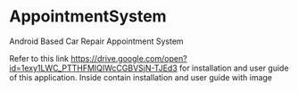 # AppointmentSystem
Android Based Car Repair Appointment System

Refer to this link https://drive.google.com/open?id=1exy1LWC_PTTHFMIQIWcCGBVSjN-TJEd3 for installation and user guide of this application.
Inside contain installation and user guide with image
